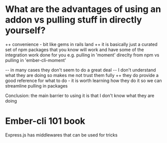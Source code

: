 
# What are the advantages of using an addon vs pulling stuff in directly yourself?

++ convenience - bit like gems in rails land
++ it is basically just a curated set of npm packages that you know will work and have some of the integration work done for you e.g. pulling in 'moment' direclty from npm vs pulling in 'ember-cli-moment'

-- in many cases they don't seem to do a great deal
-- I don't understand what they are doing so makes me not trust them fully
++ they do provide a good reference for what to do - it is worth learning how they do it so we can streamline pulling in packages

Conclusion: the main barrier to using it is that I don't know what they are doing


# Ember-cli 101 book

Express.js has middlewares that can be used for tricks
